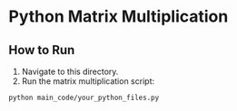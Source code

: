 # Python Matrix Multiplication

## How to Run
1. Navigate to this directory.
2. Run the matrix multiplication script:

```bash
python main_code/your_python_files.py

